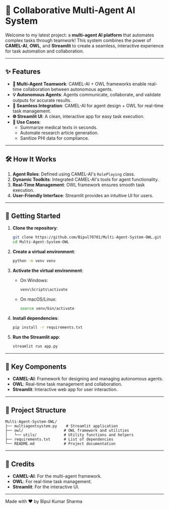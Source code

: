 # 🚀 Collaborative Multi-Agent AI System

Welcome to my latest project: a **multi-agent AI platform** that automates complex tasks through teamwork! This system combines the power of **CAMEL-AI**, **OWL**, and **Streamlit** to create a seamless, interactive experience for task automation and collaboration.

---

## ✨ Features

- **🤖 Multi-Agent Teamwork**: CAMEL-AI + OWL frameworks enable real-time collaboration between autonomous agents.
- **💡 Autonomous Agents**: Agents communicate, collaborate, and validate outputs for accurate results.
- **🔗 Seamless Integration**: CAMEL-AI for agent design + OWL for real-time task management.
- **🌐 Streamlit UI**: A clean, interactive app for easy task execution.
- **🚀 Use Cases**:
  - Summarize medical texts in seconds.
  - Automate research article generation.
  - Sanitize PHI data for compliance.

---

## 🛠️ How It Works

1. **Agent Roles**: Defined using CAMEL-AI's `RolePlaying` class.
2. **Dynamic Toolkits**: Integrated CAMEL-AI's tools for agent functionality.
3. **Real-Time Management**: OWL framework ensures smooth task execution.
4. **User-Friendly Interface**: Streamlit provides an intuitive UI for users.

---

## 🚀 Getting Started

1. **Clone the repository**:  
   ```bash  
   git clone https://github.com/Bipul70701/Multi-Agent-System-OWL.git  
   cd Multi-Agent-System-OWL  
   ```  

2. **Create a virtual environment**:  
   ```bash  
   python -m venv venv  
   ```  

3. **Activate the virtual environment**:  
   - On Windows:  
     ```bash  
     venv\Scripts\activate  
     ```  
   - On macOS/Linux:  
     ```bash  
     source venv/bin/activate  
     ```  

4. **Install dependencies**:  
   ```bash  
   pip install -r requirements.txt  
   ```  

5. **Run the Streamlit app**:  
   ```bash  
   streamlit run app.py  
   ```  

---

## 🔧 Key Components

- **CAMEL-AI**: Framework for designing and managing autonomous agents.
- **OWL**: Real-time task management and collaboration.
- **Streamlit**: Interactive web app for user interaction.

---

## 📂 Project Structure

```
Multi-Agent-System-OWL/
├── multiagentsystem.py    # Streamlit application
├── owl/                  # OWL framework and utilities
│   └── utils/            # Utility functions and helpers
├── requirements.txt      # List of dependencies
└── README.md             # Project documentation
```

---

## 🙌 Credits

- **CAMEL-AI**: For the multi-agent framework.  
- **OWL**: For real-time task management.  
- **Streamlit**: For the interactive UI.  

---

Made with ❤️ by Bipul Kumar Sharma
